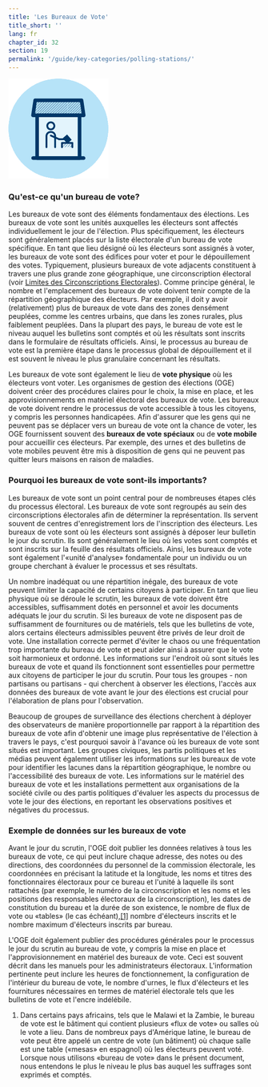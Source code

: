 ```yaml
---
title: 'Les Bureaux de Vote'
title_short: ''
lang: fr
chapter_id: 32
section: 19
permalink: '/guide/key-categories/polling-stations/'
---
```


![Les Bureaux de Vote](/assets/images/inventory/categories/polling-stations.png)

### Qu'est-ce qu'un bureau de vote?

Les bureaux de vote sont des éléments fondamentaux des élections. Les bureaux de vote sont les unités auxquelles les électeurs sont affectés individuellement le jour de l'élection. Plus spécifiquement, les électeurs sont généralement placés sur la liste électorale d'un bureau de vote spécifique. En tant que lieu désigné où les électeurs sont assignés à voter, les bureaux de vote sont des édifices pour voter et pour le dépouillement des votes. Typiquement, plusieurs bureaux de vote adjacents constituent à travers une plus grande zone géographique, une circonscription électoral (voir [Limites des Circonscriptions Electorales](/fr/guide/key-categories/electoral-boundaries/)). Comme principe général, le nombre et l'emplacement des bureaux de vote doivent tenir compte de la répartition géographique des électeurs. Par exemple, il doit y avoir (relativement) plus de bureaux de vote dans des zones densément peuplées, comme les centres urbains, que dans les zones rurales, plus faiblement peuplées. Dans la plupart des pays, le bureau de vote est le niveau auquel les bulletins sont comptés et où les résultats sont inscrits dans le formulaire de résultats officiels. Ainsi, le processus au bureau de vote est la première étape dans le processus global de dépouillement et il est souvent le niveau le plus granulaire concernant les résultats.

Les bureaux de vote sont également le lieu de **vote physique** où les électeurs vont voter. Les organismes de gestion des élections (OGE) doivent créer des procédures claires pour le choix, la mise en place, et les approvisionnements en matériel électoral des bureaux de vote. Les bureaux de vote doivent rendre le processus de vote accessible à tous les citoyens, y compris les personnes handicapées. Afin d'assurer que les gens qui ne peuvent pas se déplacer vers un bureau de vote ont la chance de voter, les OGE fournissent souvent des **bureaux de vote spéciaux** ou de **vote mobile** pour accueillir ces électeurs. Par exemple, des urnes et des bulletins de vote mobiles peuvent être mis à disposition de gens qui ne peuvent pas quitter leurs maisons en raison de maladies.

### Pourquoi les bureaux de vote sont-ils importants?

Les bureaux de vote sont un point central pour de nombreuses étapes clés du processus électoral. Les bureaux de vote sont regroupés au sein des circonscriptions électorales afin de déterminer la représentation. Ils servent souvent de centres d'enregistrement lors de l'inscription des électeurs. Les bureaux de vote sont où les électeurs sont assignés à déposer leur bulletin le jour du scrutin. Ils sont généralement le lieu où les votes sont comptés et sont inscrits sur la feuille des résultats officiels. Ainsi, les bureaux de vote sont également l'«unité d'analyse» fondamentale pour un individu ou un groupe cherchant à évaluer le processus et ses résultats.

Un nombre inadéquat ou une répartition inégale, des bureaux de vote peuvent limiter la capacité de certains citoyens à participer. En tant que lieu physique où se déroule le scrutin, les bureaux de vote doivent être accessibles, suffisamment dotés en personnel et avoir les documents adéquats le jour du scrutin. Si les bureaux de vote ne disposent pas de suffisamment de fournitures ou de matériels, tels que les bulletins de vote, alors certains électeurs admissibles peuvent être privés de leur droit de vote. Une installation correcte permet d'éviter le chaos ou une fréquentation trop importante du bureau de vote et peut aider ainsi à assurer que le vote soit harmonieux et ordonné. Les informations sur l'endroit où sont situés les bureaux de vote et quand ils fonctionnent sont essentielles pour permettre aux citoyens de participer le jour du scrutin. Pour tous les groupes - non partisans ou partisans - qui cherchent à observer les élections, l'accès aux données des bureaux de vote avant le jour des élections est crucial pour l'élaboration de plans pour l'observation.

Beaucoup de groupes de surveillance des élections cherchent à déployer des observateurs de manière proportionnelle par rapport à la répartition des bureaux de vote afin d'obtenir une image plus représentative de l'élection à travers le pays, c'est pourquoi savoir à l'avance où les bureaux de vote sont situés est important. Les groupes civiques, les partis politiques et les médias peuvent également utiliser les informations sur les bureaux de vote pour identifier les lacunes dans la répartition géographique, le nombre ou l'accessibilité des bureaux de vote. Les informations sur le matériel des bureaux de vote et les installations permettent aux organisations de la société civile ou des partis politiques d'évaluer les aspects du processus de vote le jour des élections, en reportant les observations positives et négatives du processus.

### Exemple de données sur les bureaux de vote

Avant le jour du scrutin, l'OGE doit publier les données relatives à tous les bureaux de vote, ce qui peut inclure chaque adresse, des notes ou des directions, des coordonnées du personnel de la commission électorale, les coordonnées en précisant la latitude et la longitude, les noms et titres des fonctionnaires électoraux pour ce bureau et l'unité à laquelle ils sont rattachés (par exemple, le numéro de la circonscription et les noms et les positions des responsables électoraux de la circonscription), les dates de constitution du bureau et la durée de son existence, le nombre de flux de vote ou «tables» (le cas échéant),[\[1\]](#footnote-1) nombre d'électeurs inscrits et le nombre maximum d'électeurs inscrits par bureau.

L'OGE doit également publier des procédures générales pour le processus le jour du scrutin au bureau de vote, y compris la mise en place et l'approvisionnement en matériel des bureaux de vote. Ceci est souvent décrit dans les manuels pour les administrateurs électoraux. L'information pertinente peut inclure les heures de fonctionnement, la configuration de l'intérieur du bureau de vote, le nombre d'urnes, le flux d'électeurs et les fournitures nécessaires en termes de matériel électorale tels que les bulletins de vote et l'encre indélébile.

1.  [](#reference-1)Dans certains pays africains, tels que le Malawi et la Zambie, le bureau de vote est le bâtiment qui contient plusieurs «flux de vote» ou salles où le vote a lieu. Dans de nombreux pays d'Amérique latine, le bureau de vote peut être appelé un centre de vote (un bâtiment) où chaque salle est une table («mesas» en espagnol) où les électeurs peuvent voté. Lorsque nous utilisons «bureau de vote» dans le présent document, nous entendons le plus le niveau le plus bas auquel les suffrages sont exprimés et comptés.
